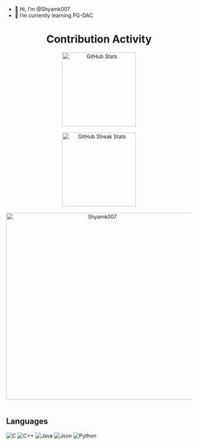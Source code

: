 - 👋 Hi, I’m @Shyamk007
- 🌱 I’m currently learning PG-DAC


<div align=center>
        <h1>Contribution Activity</h1>
        <img src="https://github-readme-stats.vercel.app/api?username=Shyamk007&title_color=6FDA44&text_color=FFFFFF&show_icons=true&icon_color=6FDA44&include_all_commits=true&count_private=true&theme=dark" alt="GitHub Stats" height="200" />
        <br>
        <!--
        <img src="https://github-readme-stats.vercel.app/api/top-langs?username=Shyamk007&layout=compact&title_color=6FDA44&text_color=FFFFFF&theme=dark" alt="GitHub Most Used Languages" height="200" />
        <br>
        -->
        <br>
        <img src="https://github-readme-streak-stats.herokuapp.com/?user=Shyamk007&theme=dark&date_format=j%20M%5B%20Y%5D&currStreakLabel=6FDA44&fire=6FDA44&ring=6FDA44" alt="GitHub Streak Stats" height="200" />
        <br>
        <br>


<a href="https://github.com/Shyamk007/">
  <img src="https://github-readme-stats.vercel.app/api/top-langs?username=Shyamk007&show_icons=true&locale=en&layout=compact&line_height=20&title_color=7A7ADB&icon_color=2234AE&text_color=D3D3D3&bg_color=0,000000,130F40" width="506"  alt="Shyamk007"/>

</a>  
</div>
<br>

## Languages
![C](https://img.shields.io/badge/C-00599C?style=for-the-badge&logo=c&logoColor=white)
![C++](https://img.shields.io/badge/C%2B%2B-00599C?style=for-the-badge&logo=c%2B%2B&logoColor=white)
![Java](https://img.shields.io/badge/Java-ED8B00?style=for-the-badge&logo=java&logoColor=white)
![Json](https://img.shields.io/badge/json-5E5C5C?style=for-the-badge&logo=json&logoColor=white)
![Python](https://img.shields.io/badge/Python-3776AB?style=for-the-badge&logo=python&logoColor=white)
